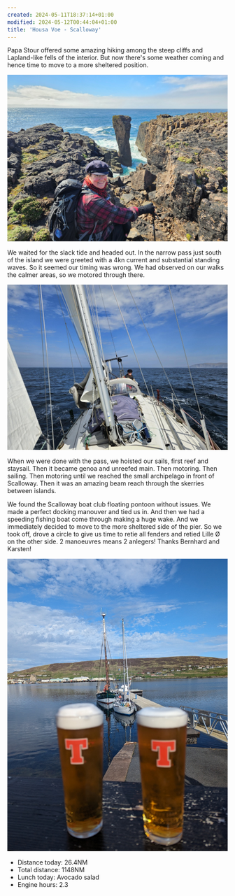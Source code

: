 ```yaml
---
created: 2024-05-11T18:37:14+01:00
modified: 2024-05-12T00:44:04+01:00
title: 'Housa Voe - Scalloway'
---
```


Papa Stour offered some amazing hiking among the steep cliffs and Lapland-like fells of the interior. But now there's some weather coming and hence time to move to a more sheltered position.

![Image](../2024/f063e07eeb4775201c8277361c7f9d92.png) 

We waited for the slack tide and headed out. In the narrow pass just south of the island we were greeted with a 4kn current and substantial standing waves. So it seemed our timing was wrong. We had observed on our walks the calmer areas, so we motored through there.

![Image](../2024/6e3aedba7de208fab2661fd48aebece4.jpg) 

When we were done with the pass, we hoisted our sails, first reef and staysail. Then it became genoa and unreefed main. Then motoring. Then sailing. Then motoring until we reached the small archipelago in front of Scalloway. Then it was an amazing beam reach through the skerries between islands. 

We found the Scalloway boat club floating pontoon without issues. We made a perfect docking manouver and tied us in. And then we had a speeding fishing boat come through making a huge wake. And we immediately decided to move to the more sheltered side of the pier. So we took off, drove a circle to give us time to retie all fenders and retied Lille Ø on the other side. 2 manoeuvres means 2 anlegers! Thanks Bernhard and Karsten!

![Image](../2024/d796eecf87a04695bfeee26248f84d5e.jpg) 


* Distance today: 26.4NM
* Total distance: 1148NM
* Lunch today: Avocado salad
* Engine hours: 2.3
